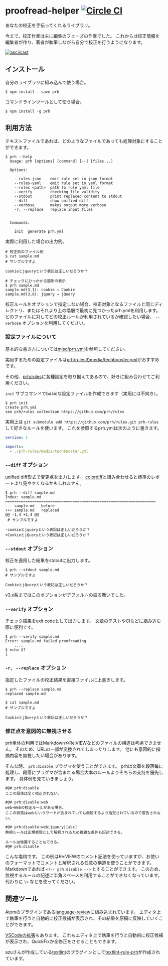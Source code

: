 # proofread-helper [![Circle CI](https://circleci.com/gh/prh/prh.svg?style=svg)](https://circleci.com/gh/prh/prh)

あなたの校正を手伝ってくれるライブラリ。

今まで、校正作業は主に編集のフェーズの作業でした。
これからは校正情報を編集者が作り、著者が執筆しながら自分で校正を行うようになります。

[![asciicast](https://asciinema.org/a/134406.png)](https://asciinema.org/a/134406)

## インストール

自分のライブラリに組み込んで使う場合。

```
$ npm install --save prh
```

コマンドラインツールとして使う場合。

```
$ npm install -g prh
```

## 利用方法

テキストファイルであれば、どのようなファイルであっても処理対象にすることができます。

```
$ prh --help
  Usage: prh [options] [command] [--] [files...]

  Options:

    --rules-json    emit rule set in json format
    --rules-yaml    emit rule set in yaml format
    --rules <path>  path to rule yaml file
    --verify        checking file validity
    --stdout        print replaced content to stdout
    --diff          show unified diff
    --verbose       makes output more verbose
    -r, --replace   replace input files


  Commands:

    init  generate prh.yml
```

実際に利用した場合の出力例。

```
# 校正前のファイル例
$ cat sample.md
# サンプルですよ

cookieとjqueryという表記は正しいだろうか？

# チェックにひっかかる箇所の表示
$ prh sample.md
sample.md(3,1): cookie → Cookie
sample.md(3,8): jquery → jQuery
```

校正ルールをオプションで指定しない場合、校正対象となるファイルと同じディレクトリ、またはそれより上の階層で最初に見つかったprh.ymlを利用します。
どのファイルに対してどの校正ルールが利用されているか確認したい場合、 `--verbose` オプションを利用してください。

### 設定ファイルについて

基本的な書き方については[misc/prh.yml](https://github.com/prh/prh/blob/master/misc/prh.yml)を参照してください。

実用するための設定ファイルは[prh/rulesのmedia/techbooster.yml](https://github.com/prh/rules/blob/master/media/techbooster.yml)がおすすめです。

その他、[prh/rules](https://github.com/prh/rules)に各種設定を取り揃えてあるので、好きに組み合わせてご利用ください。

`init` サブコマンドでbasicな設定ファイルを作成できます（実用には不向き）。

```
$ prh init
create prh.yml
see prh/rules collection https://github.com/prh/rules
```

実用上は `git submodule add https://github.com/prh/rules.git prh-rules` して好きなルールを使います。
これを参照するprh.ymlは次のように書きます。

```prh.yml
version: 1

imports:
  - ./prh-rules/media/techbooster.yml
```

### `--diff` オプション

unified diff形式で変更点を出力します。
[colordiff](https://www.colordiff.org/)と組み合わせると標準のレポートより見やすくなるかもしれません。

```
$ prh --diff sample.md
Index: sample.md
===================================================================
--- sample.md	before
+++ sample.md	replaced
@@ -1,4 +1,4 @@
 # サンプルですよ

-cookieとjqueryという表記は正しいだろうか？
+CookieとjQueryという表記は正しいだろうか？
```

### `--stdout` オプション

校正を適用した結果をstdoutに出力します。

```
$ prh --stdout sample.md
# サンプルですよ

CookieとjQueryという表記は正しいだろうか？
```

v3.x系まではこのオプションがデフォルトの振る舞いでした。

### `--verify` オプション

チェック結果をexit codeとして出力します。
文章のテストやCIなどに組み込む際に便利です。

```
$ prh --verify sample.md
Error: sample.md failed proofreading
    ....
$ echo $?
1
```

### `-r, --replace` オプション

指定したファイルの校正結果を直接ファイルに上書きします。

```
$ prh --replace sample.md
replaced sample.md

$ cat sample.md
# サンプルですよ

CookieとjQueryという表記は正しいだろうか？
```

### 修正点を意図的に無視させる

prh単体の利用ではMarkdownやRe:VIEWなどのファイルの構造は考慮できません。
そのため、URLの一部が変換されてしまったりします。
他にも意図的に指摘内容を無視したい場合があります。

そんな時、 `prh:disable` プラグマを使うことができます。
prhは文章を段落毎に処理し、段落にプラグマが含まれる場合大本のルールよりそちらの支持を優先します。
具体例を見ていきましょう。

```
#@# prh:disable
ここの段落は全く校正されない。

#@# prh:disable:web
web→Webの校正ルールがある場合。
ここの段落はwebというワードが含まれていても無視するよう指定されているので警告されない。

#@# prh:disable:web|jquery|[abc]
無視ルールは正規表現として解釈されるため複雑な条件も記述できる。

ルールは後置することもできる。
#@# prh:disable
```

こんな塩梅です。
この例はRe:VIEWのコメント記法を使っていますが、お使いのフォーマットでコメントと解釈される任意の構造を使うことができます。
Markdownであれば `<!-- prh:disable -->` とすることができます。
このため、無視するルールの記述に半角スペースを利用することができなくなっています。
代わりに `\s` などを使ってください。

## 関連ツール

Atomのプラグインである[language-review](https://atom.io/packages/language-review)に組み込まれています。
エディタ上で執筆を行うと自動的に校正候補が表示され、その結果を原稿に反映していくことができます。

[VSCodeの拡張](https://marketplace.visualstudio.com/items?itemName=vvakame.vscode-prh-extention)もあります。
これもエディタ上で執筆を行うと自動的に校正候補が表示され、QuickFixか全修正をさせることもできます。

azuさんが作成している[textlint](https://www.npmjs.com/package/textlint)のプラグインとして[textlint-rule-prh](https://www.npmjs.com/package/textlint-rule-prh)が作成されています。
